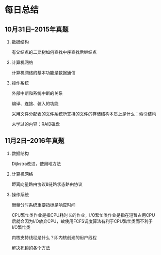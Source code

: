 # 每日总结

## 10月31日–2015年真题

1. 数据结构

	有父结点的二叉树如何查找中序查找后继结点

2. 计算机网络

	计算机网络的基本功能是数据通信

3. 操作系统

	外部中断和系统中断的关系

	编译、连接、装入的功能

	采用文件分配表的文件系统所支持的文件的存储结构本质上是什么：索引结构

	未学过的内容：RAID磁盘


## 11月2日–2016年真题

1. 数据结构

	Dijkstra改进，使用堆方法

2. 计算机网络

	距离向量路由协议&链路状态路由协议

3. 操作系统

	衡量分时系统重要指标是响应时间

	CPU繁忙类作业是指CPU耗时长的作业，I/O繁忙类作业是指在短暂占用CPU后就会因为I/O放弃CPU，故使用FCFS调度算法有利于CPU繁忙类而不利于I/O繁忙类

	内核支持线程是什么？即内核创建的用户线程

	解决死锁的各个方法